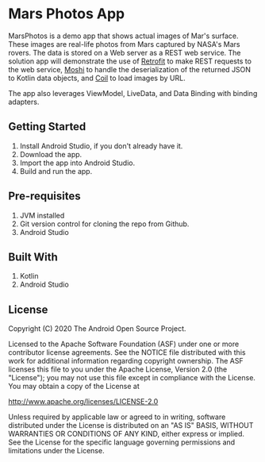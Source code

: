 Mars Photos App
================
MarsPhotos is a demo app that shows actual images of Mar's surface. These images are  real-life photos from Mars 
captured by NASA's Mars rovers. The data is stored on a Web server  as a REST web service.  The solution app will 
demonstrate the use of [Retrofit](https://square.github.io/retrofit/) to make REST requests to the web service, 
[Moshi](https://github.com/square/moshi) to handle the deserialization of the returned JSON to Kotlin data objects, 
and [Coil](https://coil-kt.github.io/coil/) to load images by URL.

The app also leverages ViewModel, LiveData, and Data Binding with binding adapters.

Getting Started
---------------
1. Install Android Studio, if you don't already have it.
2. Download the app.
3. Import the app into Android Studio.
4. Build and run the app.

## Pre-requisites
1. JVM installed
2. Git version control for cloning the repo from Github.
3. Android Studio

## Built With
1. Kotlin
2. Android Studio

License
-------

Copyright (C) 2020 The Android Open Source Project.

Licensed to the Apache Software Foundation (ASF) under one or more contributor
license agreements.  See the NOTICE file distributed with this work for
additional information regarding copyright ownership.  The ASF licenses this
file to you under the Apache License, Version 2.0 (the "License"); you may not
use this file except in compliance with the License.  You may obtain a copy of
the License at

http://www.apache.org/licenses/LICENSE-2.0

Unless required by applicable law or agreed to in writing, software
distributed under the License is distributed on an "AS IS" BASIS, WITHOUT
WARRANTIES OR CONDITIONS OF ANY KIND, either express or implied.  See the
License for the specific language governing permissions and limitations under
the License.